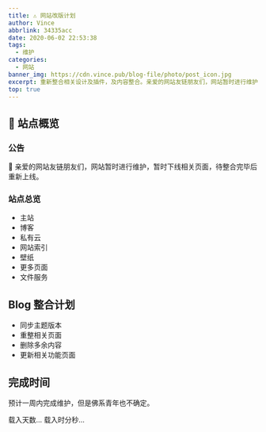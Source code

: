 ```yaml
---
title: ⚠️ 网站改版计划
author: Vince
abbrlink: 34335acc
date: 2020-06-02 22:53:38
tags:
  - 维护
categories:
  - 网站
banner_img: https://cdn.vince.pub/blog-file/photo/post_icon.jpg
excerpt: 重新整合相关设计及插件，及内容整合。亲爱的网站友链朋友们，网站暂时进行维护，暂时下线相关页面，待整合完毕后重新上线。
top: true
---
```


## 🚀 站点概览

### 公告

🔧 亲爱的网站友链朋友们，网站暂时进行维护，暂时下线相关页面，待整合完毕后重新上线。

### 站点总览

- 主站
- 博客
- 私有云
- 网站索引
- 壁纸
- 更多页面
- 文件服务


## Blog 整合计划

- 同步主题版本
- 重整相关页面
- 删除多余内容
- 更新相关功能页面

## 完成时间

预计一周内完成维护，但是佛系青年也不确定。

<div>
  <span id="timeDate"> 载入天数...</span>
  <span id="times"> 载入时分秒...</span>
  <script>
  var now = new Date();
  function createtime(){var grt= new Date("06/21/2020 00:00:00");
      now.setTime(now.getTime()+250);
      days = (now - grt) / 1000 / 60 / 60 / 24;
      dnum = Math.floor(days);
      hours = (now - grt) / 1000 / 60 / 60 - (24 * dnum);
      hnum = Math.floor(hours);
      if(String(hnum).length ==1 ){hnum = "0" + hnum;}
      minutes = (now - grt) / 1000 /60 - (24 * 60 * dnum) - (60 * hnum);
      mnum = Math.floor(minutes);
      if(String(mnum).length ==1 ){mnum = "0" + mnum;}
      seconds = (now - grt) / 1000 - (24 * 60 * 60 * dnum) - (60 * 60 * hnum) - (60 * mnum);
      snum = Math.round(seconds);
      if(String(snum).length ==1 ){snum = "0" + snum;}
      document.getElementById("timeDate").innerHTML = "🍉本站维护了 &nbsp"+dnum+"&nbsp 天";
      document.getElementById("times").innerHTML = hnum + "&nbsp 小时 &nbsp" + mnum + "&nbsp 分 &nbsp" + snum + "&nbsp 秒";
  }
  setInterval("createtime()",250);
  </script>
</div>